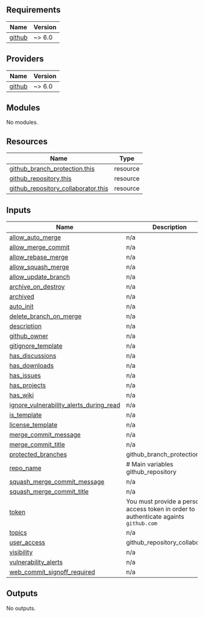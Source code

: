 ## Requirements

| Name | Version |
|------|---------|
| <a name="requirement_github"></a> [github](#requirement\_github) | ~> 6.0 |

## Providers

| Name | Version |
|------|---------|
| <a name="provider_github"></a> [github](#provider\_github) | ~> 6.0 |

## Modules

No modules.

## Resources

| Name | Type |
|------|------|
| [github_branch_protection.this](https://registry.terraform.io/providers/integrations/github/latest/docs/resources/branch_protection) | resource |
| [github_repository.this](https://registry.terraform.io/providers/integrations/github/latest/docs/resources/repository) | resource |
| [github_repository_collaborator.this](https://registry.terraform.io/providers/integrations/github/latest/docs/resources/repository_collaborator) | resource |

## Inputs

| Name | Description | Type | Default | Required |
|------|-------------|------|---------|:--------:|
| <a name="input_allow_auto_merge"></a> [allow\_auto\_merge](#input\_allow\_auto\_merge) | n/a | `bool` | `true` | no |
| <a name="input_allow_merge_commit"></a> [allow\_merge\_commit](#input\_allow\_merge\_commit) | n/a | `bool` | `true` | no |
| <a name="input_allow_rebase_merge"></a> [allow\_rebase\_merge](#input\_allow\_rebase\_merge) | n/a | `bool` | `true` | no |
| <a name="input_allow_squash_merge"></a> [allow\_squash\_merge](#input\_allow\_squash\_merge) | n/a | `bool` | `true` | no |
| <a name="input_allow_update_branch"></a> [allow\_update\_branch](#input\_allow\_update\_branch) | n/a | `bool` | `true` | no |
| <a name="input_archive_on_destroy"></a> [archive\_on\_destroy](#input\_archive\_on\_destroy) | n/a | `bool` | `true` | no |
| <a name="input_archived"></a> [archived](#input\_archived) | n/a | `bool` | `false` | no |
| <a name="input_auto_init"></a> [auto\_init](#input\_auto\_init) | n/a | `bool` | `true` | no |
| <a name="input_delete_branch_on_merge"></a> [delete\_branch\_on\_merge](#input\_delete\_branch\_on\_merge) | n/a | `bool` | `true` | no |
| <a name="input_description"></a> [description](#input\_description) | n/a | `string` | `""` | no |
| <a name="input_github_owner"></a> [github\_owner](#input\_github\_owner) | n/a | `string` | `""` | no |
| <a name="input_gitignore_template"></a> [gitignore\_template](#input\_gitignore\_template) | n/a | `string` | `null` | no |
| <a name="input_has_discussions"></a> [has\_discussions](#input\_has\_discussions) | n/a | `bool` | `false` | no |
| <a name="input_has_downloads"></a> [has\_downloads](#input\_has\_downloads) | n/a | `bool` | `false` | no |
| <a name="input_has_issues"></a> [has\_issues](#input\_has\_issues) | n/a | `bool` | `false` | no |
| <a name="input_has_projects"></a> [has\_projects](#input\_has\_projects) | n/a | `bool` | `false` | no |
| <a name="input_has_wiki"></a> [has\_wiki](#input\_has\_wiki) | n/a | `bool` | `false` | no |
| <a name="input_ignore_vulnerability_alerts_during_read"></a> [ignore\_vulnerability\_alerts\_during\_read](#input\_ignore\_vulnerability\_alerts\_during\_read) | n/a | `bool` | `true` | no |
| <a name="input_is_template"></a> [is\_template](#input\_is\_template) | n/a | `bool` | `false` | no |
| <a name="input_license_template"></a> [license\_template](#input\_license\_template) | n/a | `string` | `null` | no |
| <a name="input_merge_commit_message"></a> [merge\_commit\_message](#input\_merge\_commit\_message) | n/a | `string` | `"PR_TITLE"` | no |
| <a name="input_merge_commit_title"></a> [merge\_commit\_title](#input\_merge\_commit\_title) | n/a | `string` | `"MERGE_MESSAGE"` | no |
| <a name="input_protected_branches"></a> [protected\_branches](#input\_protected\_branches) | github\_branch\_protection | `list(string)` | `[]` | no |
| <a name="input_repo_name"></a> [repo\_name](#input\_repo\_name) | # Main variables github\_repository | `string` | `""` | no |
| <a name="input_squash_merge_commit_message"></a> [squash\_merge\_commit\_message](#input\_squash\_merge\_commit\_message) | n/a | `string` | `"COMMIT_MESSAGES"` | no |
| <a name="input_squash_merge_commit_title"></a> [squash\_merge\_commit\_title](#input\_squash\_merge\_commit\_title) | n/a | `string` | `"COMMIT_OR_PR_TITLE"` | no |
| <a name="input_token"></a> [token](#input\_token) | You must provide a personal access token in order to authenticate againts `github.com` | `string` | `""` | no |
| <a name="input_topics"></a> [topics](#input\_topics) | n/a | `list(string)` | `[]` | no |
| <a name="input_user_access"></a> [user\_access](#input\_user\_access) | github\_repository\_collaborator | `list(string)` | `[]` | no |
| <a name="input_visibility"></a> [visibility](#input\_visibility) | n/a | `string` | `"public"` | no |
| <a name="input_vulnerability_alerts"></a> [vulnerability\_alerts](#input\_vulnerability\_alerts) | n/a | `bool` | `false` | no |
| <a name="input_web_commit_signoff_required"></a> [web\_commit\_signoff\_required](#input\_web\_commit\_signoff\_required) | n/a | `bool` | `false` | no |

## Outputs

No outputs.
